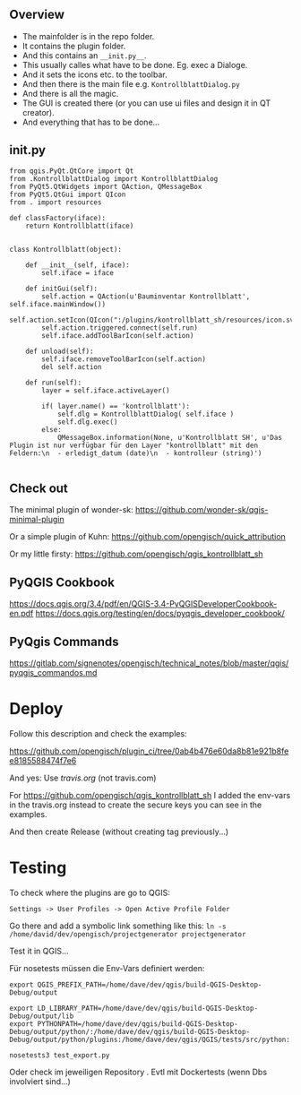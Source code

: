 ## Overview

- The mainfolder is in the repo folder.
- It contains the plugin folder.
- And this contains an `__init.py__`.
- This usually calles what have to be done. Eg. exec a Dialoge.
- And it sets the icons etc. to the toolbar. 
- And then there is the main file e.g. `KontrollblattDialog.py`
- And there is all the magic.
- The GUI is created there (or you can use ui files and design it in QT creator).
- And everything that has to be done...

## __init.py__
```
from qgis.PyQt.QtCore import Qt
from .KontrollblattDialog import KontrollblattDialog
from PyQt5.QtWidgets import QAction, QMessageBox
from PyQt5.QtGui import QIcon
from . import resources

def classFactory(iface):
    return Kontrollblatt(iface)


class Kontrollblatt(object):

    def __init__(self, iface):
        self.iface = iface

    def initGui(self):
        self.action = QAction(u'Bauminventar Kontrollblatt', self.iface.mainWindow())
        self.action.setIcon(QIcon(":/plugins/kontrollblatt_sh/resources/icon.svg"));
        self.action.triggered.connect(self.run)
        self.iface.addToolBarIcon(self.action)

    def unload(self):
        self.iface.removeToolBarIcon(self.action)
        del self.action

    def run(self):
        layer = self.iface.activeLayer()

        if( layer.name() == 'kontrollblatt'):
            self.dlg = KontrollblattDialog( self.iface )
            self.dlg.exec()
        else:
            QMessageBox.information(None, u'Kontrollblatt SH', u'Das Plugin ist nur verfügbar für den Layer "kontrollblatt" mit den Feldern:\n  - erledigt_datum (date)\n  - kontrolleur (string)')


```

## Check out
The minimal plugin of wonder-sk:
https://github.com/wonder-sk/qgis-minimal-plugin

Or a simple plugin of Kuhn:
https://github.com/opengisch/quick_attribution

Or my little firsty:
https://github.com/opengisch/qgis_kontrollblatt_sh

## PyQGIS Cookbook
https://docs.qgis.org/3.4/pdf/en/QGIS-3.4-PyQGISDeveloperCookbook-en.pdf
https://docs.qgis.org/testing/en/docs/pyqgis_developer_cookbook/


## PyQgis Commands
https://gitlab.com/signenotes/opengisch/technical_notes/blob/master/qgis/pyqgis_commandos.md

# Deploy
Follow this description and check the examples:

https://github.com/opengisch/plugin_ci/tree/0ab4b476e60da8b81e921b8fee8185588474f7e6

And yes: Use *travis.org* (not travis.com)

For https://github.com/opengisch/qgis_kontrollblatt_sh I added the env-vars in the travis.org instead to create the secure keys you can see in the examples.

And then create Release (without creating tag previously...)

# Testing
To check where the plugins are go to QGIS:

`Settings -> User Profiles -> Open Active Profile Folder`

Go there and add a symbolic link something like this: `ln -s /home/david/dev/opengisch/projectgenerator projectgenerator`

Test it in QGIS...

Für nosetests müssen die Env-Vars definiert werden:
```
export QGIS_PREFIX_PATH=/home/dave/dev/qgis/build-QGIS-Desktop-Debug/output

export LD_LIBRARY_PATH=/home/dave/dev/qgis/build-QGIS-Desktop-Debug/output/lib
export PYTHONPATH=/home/dave/dev/qgis/build-QGIS-Desktop-Debug/output/python/:/home/dave/dev/qgis/build-QGIS-Desktop-Debug/output/python/plugins:/home/dave/dev/qgis/QGIS/tests/src/python:

nosetests3 test_export.py 
```

Oder check im jeweiligen Repository . Evtl mit Dockertests (wenn Dbs involviert sind...)